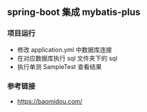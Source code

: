 ## spring-boot 集成 mybatis-plus
### 项目运行
- 修改 application.yml 中数据库连接
- 在对应数据库执行 sql 文件夹下的 sql
- 执行单测 SampleTest 查看结果

### 参考链接
- https://baomidou.com/